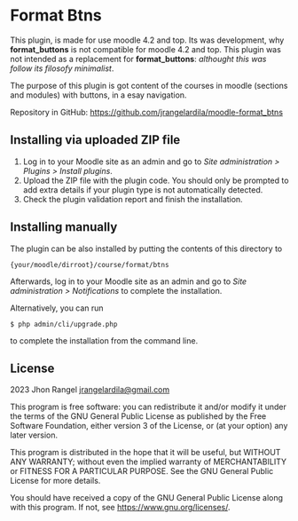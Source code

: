 # Format Btns #

This plugin, is made for use moodle 4.2 and top. Its was development, why **format_buttons** is not compatible for
moodle 4.2 and top. This plugin was not intended as a replacement for **format_buttons**: _althought this was follow its
filosofy minimalist_.

The purpose of this plugin is got content of the courses in moodle (sections and modules) with buttons, in a esay
navigation.

Repository in GitHub: https://github.com/jrangelardila/moodle-format_btns 

## Installing via uploaded ZIP file ##

1. Log in to your Moodle site as an admin and go to _Site administration >
   Plugins > Install plugins_.
2. Upload the ZIP file with the plugin code. You should only be prompted to add
   extra details if your plugin type is not automatically detected.
3. Check the plugin validation report and finish the installation.

## Installing manually ##

The plugin can be also installed by putting the contents of this directory to

    {your/moodle/dirroot}/course/format/btns

Afterwards, log in to your Moodle site as an admin and go to _Site administration >
Notifications_ to complete the installation.

Alternatively, you can run

    $ php admin/cli/upgrade.php

to complete the installation from the command line.

## License ##

2023 Jhon Rangel <jrangelardila@gmail.com>

This program is free software: you can redistribute it and/or modify it under
the terms of the GNU General Public License as published by the Free Software
Foundation, either version 3 of the License, or (at your option) any later
version.

This program is distributed in the hope that it will be useful, but WITHOUT ANY
WARRANTY; without even the implied warranty of MERCHANTABILITY or FITNESS FOR A
PARTICULAR PURPOSE. See the GNU General Public License for more details.

You should have received a copy of the GNU General Public License along with
this program. If not, see <https://www.gnu.org/licenses/>.
